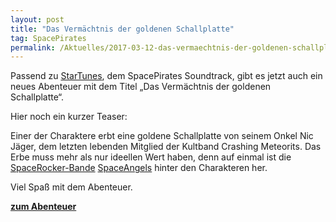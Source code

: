 ```yaml
---
layout: post
title: "Das Vermächtnis der goldenen Schallplatte"
tag: SpacePirates
permalink: /Aktuelles/2017-03-12-das-vermaechtnis-der-goldenen-schallplatte-spacepirates
---
```


Passend zu [StarTunes](https://spacepirates.jcgames.de/StarTunes/), dem SpacePirates Soundtrack, gibt es jetzt auch ein neues Abenteuer mit dem Titel &bdquo;Das Vermächtnis der goldenen Schallplatte&ldquo;.

Hier noch ein kurzer Teaser:

Einer der Charaktere erbt eine goldene Schallplatte von seinem Onkel Nic Jäger, dem letzten lebenden Mitglied der Kultband Crashing Meteorits. Das Erbe muss mehr als nur ideellen Wert haben, denn auf einmal ist die [SpaceRocker-Bande](https://spacepirates.jcgames.de/Weltraum/SpaceRocker/) [SpaceAngels](https://spacepirates.jcgames.de/Weltraum/SpaceRocker/SpaceAngels/) hinter den Charakteren her.

Viel Spaß mit dem Abenteuer.

**[zum Abenteuer](https://spacepirates.jcgames.de/Abenteuer/Das_Vermächtniss_der_goldenen_Schallplatte/)**

